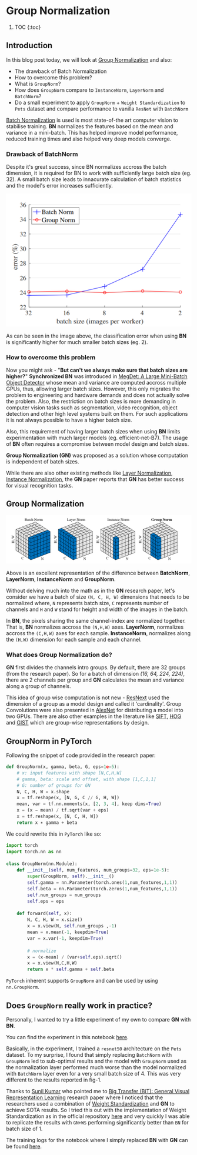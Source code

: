 # Group Normalization 
1. TOC 
{:toc}

## Introduction
In this blog post today, we will look at [Group Normalization](https://arxiv.org/abs/1803.08494) and also:
- The drawback of Batch Normalization 
- How to overcome this problem? 
- What is `GroupNorm`? 
- How does `GroupNorm` compare to `InstanceNorm`, `LayerNorm` and `BatchNorm`? 
- Do a small experiment to apply `GroupNorm` + `Weight Standardization` to `Pets` dataset and compare performance to vanilla `ResNet` with `BatchNorm` 

[Batch Normalization](https://arxiv.org/abs/1502.03167) is used is most state-of-the art computer vision to stabilise training. **BN** normalizes the features based on the mean and variance in a mini-batch. This has helped improve model performance, reduced training times and also helped very deep models converge.

### Drawback of BatchNorm
Despite it's great success, since BN normalizes accross the batch dimension, it is required for BN to work with sufficiently large batch size (eg. 32). A small batch size leads to innacurate calculation of batch statistics and the model's error increases sufficiently. 

![](/images/BN_batch_size.png "fig-1 Imagenet classification error vs batch sizes")

As can be seen in the image above, the classification error when using **BN** is significantly higher for much smaller batch sizes (eg. 2). 

### How to overcome this problem
Now you might ask - "**But can't we always make sure that batch sizes are higher?**" **Synchronized BN** was introduced in [MegDet: A Large Mini-Batch Object Detector](https://arxiv.org/abs/1711.07240) whose mean and variance are computed accross multiple GPUs, thus, allowing larger batch sizes. However, this only migrates the problem to engineering and hardware demands and does not actually solve the problem. Also, the restriction on batch sizes is more demanding in computer vision tasks such as segmentation, video recognition, object detection and other high level systems built on them. For such applications it is not always possible to have a higher batch size. 

Also, this requirement of having larger batch sizes when using **BN** limits experimentation with much larger models (eg. efficient-net-B7). The usage of **BN** often requires a compromise between model design and batch sizes.

**Group Normalization (GN)** was proposed as a solution whose computation is independent of batch sizes. 

While there are also other existing methods like [Layer Normalization](https://arxiv.org/abs/1607.06450), [Instance Normalization](https://arxiv.org/abs/1607.08022), the **GN** paper reports that **GN** has better success for visual recognition tasks.

## Group Normalization

![](/images/GN_BN_LN_IN.png "fig-2 Normalization methods")

Above is an excellent representation of the difference between **BatchNorm**,  **LayerNorm**, **InstanceNorm** and **GroupNorm**.

Without delving much into the math as in the **GN** research paper, let's consider we have a batch of size `(N, C, H, W)` dimensions that needs to be normalized where, `N` represents batch size, `C` represents number of channels and `H` and `W` stand for height and width of the images in the batch.

In **BN**, the pixels sharing the same channel-index are normalized together. That is, **BN** normalizes accross the `(N,H,W)` axes. **LayerNorm**, normalizes accross the `(C,H,W)` axes for each sample.
**InstanceNorm**, normalizes along the `(H,W)` dimension for each sample and each channel.

### What does **Group Normalization** do?
**GN** first divides the channels intro groups. By default, there are 32 groups (from the research paper). So for a batch of dimension *(16, 64, 224, 224)*, there are 2 channels per group and **GN** calculates the mean and variance along a group of channels.

This idea of group wise computation is not new - [ResNext](https://arxiv.org/pdf/1611.05431.pdf) used the dimension of a group as a model design and called it 'cardinality'. Group Convolutions were also presented in [AlexNet](https://papers.nips.cc/paper/4824-imagenet-classification-with-deep-convolutional-neural-networks.pdf) for distributing a model into two GPUs. There are also other examples in the literature like [SIFT](https://people.eecs.berkeley.edu/~malik/cs294/lowe-ijcv04.pdf), [HOG](https://link.springer.com/article/10.1023/A:1011139631724) and [GIST](https://ieeexplore.ieee.org/document/1467360) which are group-wise representations by design.


## GroupNorm in PyTorch
Following the snippet of code provided in the research paper:
```python
def GroupNorm(x, gamma, beta, G, eps=1e−5): 
    # x: input features with shape [N,C,H,W] 
    # gamma, beta: scale and offset, with shape [1,C,1,1] 
    # G: number of groups for GN
    N, C, H, W = x.shape 
    x = tf.reshape(x, [N, G, C // G, H, W])
    mean, var = tf.nn.moments(x, [2, 3, 4], keep dims=True) 
    x = (x − mean) / tf.sqrt(var + eps)
    x = tf.reshape(x, [N, C, H, W]) 
    return x ∗ gamma + beta
```

We could rewrite this in `PyTorch` like so:

```python 
import torch
import torch.nn as nn

class GroupNorm(nn.Module):
    def __init__(self, num_features, num_groups=32, eps=1e-5):
        super(GroupNorm, self).__init__()
        self.gamma = nn.Parameter(torch.ones(1,num_features,1,1))
        self.beta = nn.Parameter(torch.zeros(1,num_features,1,1))
        self.num_groups = num_groups
        self.eps = eps

    def forward(self, x):
        N, C, H, W = x.size()
        x = x.view(N, self.num_groups ,-1)
        mean = x.mean(-1, keepdim=True)
        var = x.var(-1, keepdim=True)

        # normalize
        x = (x-mean) / (var+self.eps).sqrt()
        x = x.view(N,C,H,W)
        return x * self.gamma + self.beta
```

`PyTorch` inherent supports `GroupNorm` and can be used by using `nn.GroupNorm`.

## Does `GroupNorm` really work in practice?
Personally, I wanted to try a little experiment of my own to compare **GN** with **BN**. 

You can find the experiment in this notebook [here](https://nbviewer.jupyter.org/github/amaarora/amaarora.github.io/blob/master/nbs/Group%20Normalization%20WS.ipynb).

Basically, in the experiment, I trained a `resnet50` architecture on the `Pets` dataset. To my surprise, I found that simply replacing `BatchNorm` with `GroupNorm` led to sub-optimal results and the model with `GroupNorm` used as the normalization layer performed much worse than the model normalized with `BatchNorm` layer even for a very small batch size of 4. This was very different to the results reported in fig-1.

Thanks to [Sunil Kumar](https://twitter.com/DragonPG2000) who pointed me to [Big Transfer (BiT): General Visual Representation Learning](https://arxiv.org/abs/1912.11370) research paper where I noticed that the researchers used a combination of [Weight Standardization](https://arxiv.org/abs/1903.10520) and **GN** to achieve SOTA results. So I tried this out with the implementation of Weight Standardization as in the official repository [here](https://github.com/joe-siyuan-qiao/WeightStandardization) and very quickly I was able to replicate the results with `GN+WS` performing significantly better than `BN` for batch size of 1.

The training logs for the notebook where I simply replaced **BN** with **GN** can be found [here](https://nbviewer.jupyter.org/github/amaarora/amaarora.github.io/blob/master/nbs/Group%20Normalization.ipynb).